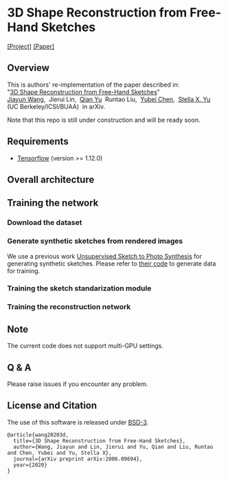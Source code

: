 # 3D Shape Reconstruction from Free-Hand Sketches
[[Project]](http://pwang.pw/3dsketch.html) [[Paper]](https://arxiv.org/abs/2006.09694)   

## Overview
This is authors' re-implementation of the paper described in:  
"[3D Shape Reconstruction from Free-Hand Sketches](https://arxiv.org/abs/2006.09694)"   
[Jiayun Wang](http://pwang.pw/),&nbsp; Jierui Lin,&nbsp; [Qian Yu](https://yuqian1023.github.io//)&nbsp; Runtao Liu,&nbsp; [Yubei Chen](https://redwood.berkeley.edu/people/yubei-chen/),&nbsp;   [Stella X. Yu](https://www1.icsi.berkeley.edu/~stellayu/)&nbsp; (UC Berkeley/ICSI/BUAA)&nbsp; in arXiv.

Note that this repo is still under construction and will be ready soon.

## Requirements
* [Tensorflow](https://www.tensorflow.org/) (version >= 1.12.0)

## Overall architecture

## Training the network

### Download the dataset

### Generate synthetic sketches from rendered images
We use a previous work [Unsupervised Sketch to Photo Synthesis](https://arxiv.org/abs/1909.08313) for generating synthetic sketches. Please refer to [their code](#) to generate data for training.

### Training the sketch standarization module

### Training the reconstruction network

## Note
The current code does not support multi-GPU settings.

## Q \& A
Please raise issues if you encounter any problem.

## License and Citation
The use of this software is released under [BSD-3](LICENSE).
```
@article{wang20203d,
  title={3D Shape Reconstruction from Free-Hand Sketches},
  author={Wang, Jiayun and Lin, Jierui and Yu, Qian and Liu, Runtao and Chen, Yubei and Yu, Stella X},
  journal={arXiv preprint arXiv:2006.09694},
  year={2020}
}
```
